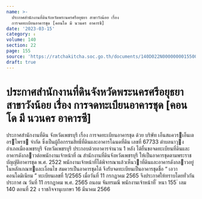 ```yaml
---
name: >-
  ประกาศสำนักงานที่ดินจังหวัดพระนครศรีอยุธยา สาขาวังน้อย เรื่อง
  การจดทะเบียนอาคารชุด [คอนโด มี นวนคร อาคารซี]
date: '2023-03-15'
category: ง
volume: 140
section: 22
page: 155
source: 'https://ratchakitcha.soc.go.th/documents/140D022N0000000015500.pdf'
draft: true
---
```


# ประกาศสำนักงานที่ดินจังหวัดพระนครศรีอยุธยา สาขาวังน้อย เรื่อง การจดทะเบียนอาคารชุด [คอนโด มี นวนคร อาคารซี]

ประกาศสํานักงานที่ดิน จังหวัดเพชรบุรี เรื่อง การจดทะเบียนอาคารชุด ด้วย บริษัท เอ็นสแควรเอ็นเตอรไพรซ จํากัด ซึ่งเป็นผู้ถือกรรมสิทธิ์ที่ดินและอาคารโฉนดที่ดิน เลขที่ 67733 ตําบลนาวุง อําเภอเมืองเพชรบุรี จังหวัดเพชรบุรี ประกอบด้วยอาคารจํานวน 1 หลัง ได้ยื่นขอจดทะเบียนที่ดินและอาคารดังกลาวต่อพนักงานเจ้าหน้าที่ ณ สํานักงานที่ดินจังหวัดเพชรบุรี ให้เป็นอาคารชุดตามพระราชบัญญัติอาคารชุด พ.ศ. 2522 พนักงานเจ้าหน้าที่ได้พิจารณาแล้วเห็นวาที่ดินและอาคารดังกลาวอยู่ในหลักเกณฑและเงื่อนไข สมควรเป็นอาคารชุดได้ จึงรับจดทะเบียนเป็นอาคารชุดชื่อ “ เอวา คอนโดมิเนียม ” ทะเบียนเลขที่ 1/2565 เมื่อวันที่ 11 กรกฎาคม 2565 จึงประกาศให้ทราบโดยทั่วกัน ประกาศ ณ วันที่ 11 กรกฎาคม พ.ศ. 2565 ถนอม จันทรมณี พนักงานเจ้าหน้าที่ ้ หนา 155 ่ เลม 140 ตอนที่ 22 ง ราชกิจจานุเบกษา 16 มีนาคม 2566
